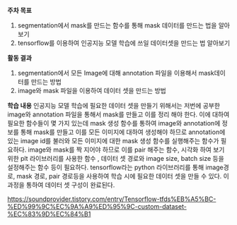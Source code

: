 **주차 목표** 
1. segmentation에서 mask를 만드는 함수를 통해 mask 데이터를 만드는 법을 알아보기
2. tensorflow를 이용하여 인공지능 모델 학습에 쓰일 데이터셋을 만드는 법 알아보기



**활동 결과** 
1. segmentation에서 모든 Image에 대해 annotation 파일을 이용해서 mask데이터를 만드는 방법
2. image와 mask 파일을 이용하여 데이터 셋을 만드는 방법


**학습 내용**
인공지능 모델 학습에 필요한 데이터 셋을 만들기 위해서는 저번에 공부한 image와
annotation 파일을 통해서 mask를 만들고 이를 정리 해야 한다.
이에 대하여 필요한 함수들이 몇 가지 있는데 mask 생성 함수를 통하여 image와 annotation에 정보를 통해 mask를 만들고 이를 모든 이미지에 대하여 생성해야 하므로 annotation에 있는 image id를 불러와 모든 이미지에 대한 mask 생성 함수를 실행해주는 함수가 필요하다. image와 mask를 짝 지어야 하므로 이를 pair 해주는 함수, 시각화 하여 보기 위한 plt 라이브러리를 사용한 함수 , 데이터 셋 경로와 image size, batch size 등을 설정해주는 함수 등이 필요하다.
tensorflow라는 python  라이브러리를 통해 image경로, mask 경로, pair 경로등을 사용하여  학습 시에 필요한 데이터 셋을 만들 수 있다.
이 과정을 통하여 데이터 셋 구성이 완료된다.

https://soundprovider.tistory.com/entry/Tensorflow-tfds%EB%A5%BC-%ED%99%9C%EC%9A%A9%ED%95%9C-custom-dataset-%EC%83%9D%EC%84%B1